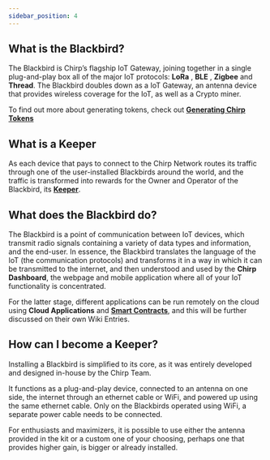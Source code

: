 ```yaml
---
sidebar_position: 4
---
```


## What is the Blackbird?

The Blackbird is Chirp’s flagship IoT Gateway,  joining together in a single plug-and-play box all of the major IoT protocols: **LoRa** ,  **BLE** , **Zigbee** and **Thread**. The Blackbird doubles down as a IoT Gateway, an antenna device that provides wireless coverage for the IoT, as well as a Crypto miner. 

To find out more about generating tokens, check out **[Generating Chirp Tokens](token-incentivization.md)**

## What is a Keeper

As each device that pays to connect to the Chirp Network routes its traffic through one of the user-installed Blackbirds around the world, and the traffic is transformed into rewards for the Owner and Operator of the Blackbird, its **[Keeper](../keepers.md)**.

## What does the Blackbird do?

The Blackbird is a point of communication between IoT devices, which transmit radio signals containing a variety of data types and information, and the end-user. In essence, the Blackbird translates the language of the IoT (the communication protocols) and transforms it in a way in which it can be transmitted to the internet, and then understood and used by the **Chirp Dashboard**, the webpage and mobile application where all of your IoT functionality is concentrated. 

For the latter stage, different applications can be run remotely on the cloud using **Cloud Applications** and **[Smart Contracts](../smart-contracts.md)**, and this will be further discussed on their own Wiki Entries.

## How can I become a Keeper?

Installing a Blackbird is simplified to its core, as it was entirely developed and designed in-house by the Chirp Team. 

It functions as a plug-and-play device, connected to an antenna on one side, the internet through an ethernet cable or WiFi, and powered up using the same ethernet cable. Only on the Blackbirds operated using WiFi, a separate power cable needs to be connected. 

For enthusiasts and maximizers, it is possible to use either the antenna provided in the kit or a custom one of your choosing, perhaps one that provides higher gain, is bigger or already installed.
